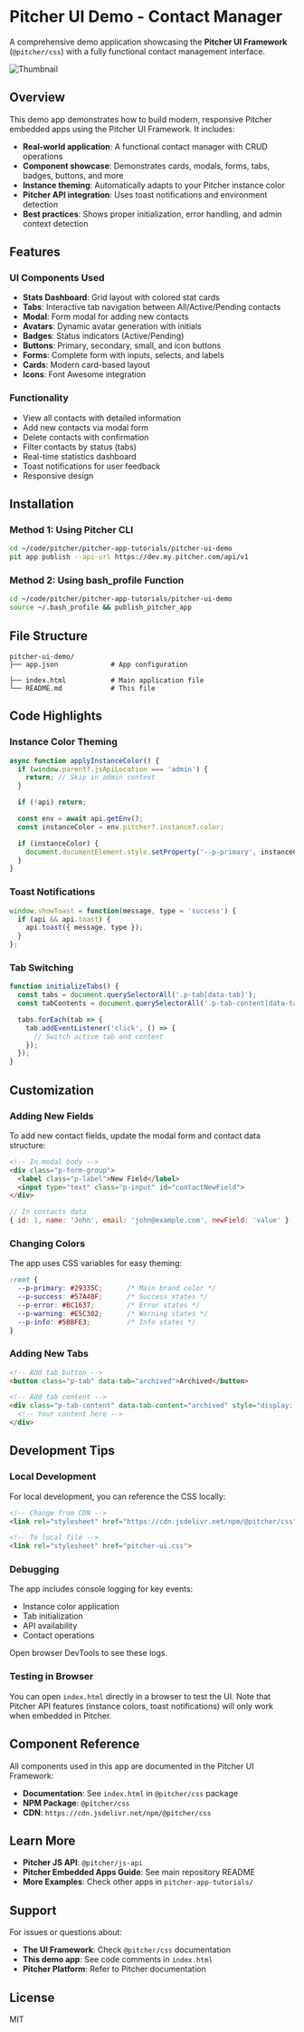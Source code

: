 # Pitcher UI Demo - Contact Manager

A comprehensive demo application showcasing the **Pitcher UI Framework** (`@pitcher/css`) with a fully functional contact management interface.

![Thumbnail](./thumbnail.webp)

## Overview

This demo app demonstrates how to build modern, responsive Pitcher embedded apps using the Pitcher UI Framework. It includes:

- **Real-world application**: A functional contact manager with CRUD operations
- **Component showcase**: Demonstrates cards, modals, forms, tabs, badges, buttons, and more
- **Instance theming**: Automatically adapts to your Pitcher instance color
- **Pitcher API integration**: Uses toast notifications and environment detection
- **Best practices**: Shows proper initialization, error handling, and admin context detection

## Features

### UI Components Used

- **Stats Dashboard**: Grid layout with colored stat cards
- **Tabs**: Interactive tab navigation between All/Active/Pending contacts
- **Modal**: Form modal for adding new contacts
- **Avatars**: Dynamic avatar generation with initials
- **Badges**: Status indicators (Active/Pending)
- **Buttons**: Primary, secondary, small, and icon buttons
- **Forms**: Complete form with inputs, selects, and labels
- **Cards**: Modern card-based layout
- **Icons**: Font Awesome integration

### Functionality

- View all contacts with detailed information
- Add new contacts via modal form
- Delete contacts with confirmation
- Filter contacts by status (tabs)
- Real-time statistics dashboard
- Toast notifications for user feedback
- Responsive design

## Installation

### Method 1: Using Pitcher CLI

```bash
cd ~/code/pitcher/pitcher-app-tutorials/pitcher-ui-demo
pit app publish --api-url https://dev.my.pitcher.com/api/v1
```

### Method 2: Using bash_profile Function

```bash
cd ~/code/pitcher/pitcher-app-tutorials/pitcher-ui-demo
source ~/.bash_profile && publish_pitcher_app
```

## File Structure

```
pitcher-ui-demo/
├── app.json             # App configuration

├── index.html           # Main application file
└── README.md            # This file
```

## Code Highlights

### Instance Color Theming

```javascript
async function applyInstanceColor() {
  if (window.parent?.jsApiLocation === 'admin') {
    return; // Skip in admin context
  }

  if (!api) return;

  const env = await api.getEnv();
  const instanceColor = env.pitcher?.instance?.color;

  if (instanceColor) {
    document.documentElement.style.setProperty('--p-primary', instanceColor);
  }
}
```

### Toast Notifications

```javascript
window.showToast = function(message, type = 'success') {
  if (api && api.toast) {
    api.toast({ message, type });
  }
};
```

### Tab Switching

```javascript
function initializeTabs() {
  const tabs = document.querySelectorAll('.p-tab[data-tab]');
  const tabContents = document.querySelectorAll('.p-tab-content[data-tab-content]');

  tabs.forEach(tab => {
    tab.addEventListener('click', () => {
      // Switch active tab and content
    });
  });
}
```

## Customization

### Adding New Fields

To add new contact fields, update the modal form and contact data structure:

```html
<!-- In modal body -->
<div class="p-form-group">
  <label class="p-label">New Field</label>
  <input type="text" class="p-input" id="contactNewField">
</div>
```

```javascript
// In contacts data
{ id: 1, name: 'John', email: 'john@example.com', newField: 'value' }
```

### Changing Colors

The app uses CSS variables for easy theming:

```css
:root {
  --p-primary: #29335C;      /* Main brand color */
  --p-success: #57A40F;      /* Success states */
  --p-error: #BC1637;        /* Error states */
  --p-warning: #E5C302;      /* Warning states */
  --p-info: #5BBFE3;         /* Info states */
}
```

### Adding New Tabs

```html
<!-- Add tab button -->
<button class="p-tab" data-tab="archived">Archived</button>

<!-- Add tab content -->
<div class="p-tab-content" data-tab-content="archived" style="display: none;">
  <!-- Your content here -->
</div>
```

## Development Tips

### Local Development

For local development, you can reference the CSS locally:

```html
<!-- Change from CDN -->
<link rel="stylesheet" href="https://cdn.jsdelivr.net/npm/@pitcher/css">

<!-- To local file -->
<link rel="stylesheet" href="pitcher-ui.css">
```

### Debugging

The app includes console logging for key events:

- Instance color application
- Tab initialization
- API availability
- Contact operations

Open browser DevTools to see these logs.

### Testing in Browser

You can open `index.html` directly in a browser to test the UI. Note that Pitcher API features (instance colors, toast notifications) will only work when embedded in Pitcher.

## Component Reference

All components used in this app are documented in the Pitcher UI Framework:

- **Documentation**: See `index.html` in `@pitcher/css` package
- **NPM Package**: `@pitcher/css`
- **CDN**: `https://cdn.jsdelivr.net/npm/@pitcher/css`

## Learn More

- **Pitcher JS API**: `@pitcher/js-api`
- **Pitcher Embedded Apps Guide**: See main repository README
- **More Examples**: Check other apps in `pitcher-app-tutorials/`

## Support

For issues or questions about:
- **The UI Framework**: Check `@pitcher/css` documentation
- **This demo app**: See code comments in `index.html`
- **Pitcher Platform**: Refer to Pitcher documentation

## License

MIT
